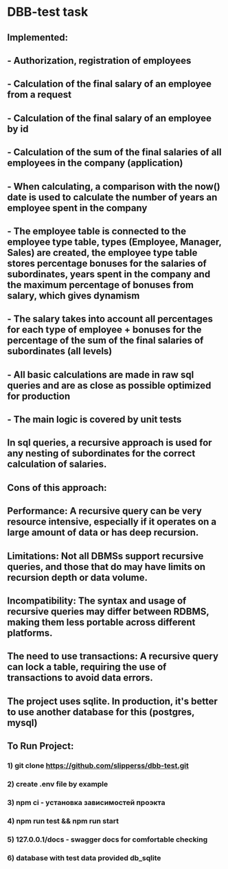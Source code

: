 # DBB-test task
## Implemented:

## - Authorization, registration of employees
## - Calculation of the final salary of an employee from a request
## - Calculation of the final salary of an employee by id
## - Calculation of the sum of the final salaries of all employees in the company (application)

## - When calculating, a comparison with the now() date is used to calculate the number of years an employee spent in the company
## - The employee table is connected to the employee type table, types (Employee, Manager, Sales) are created, the employee type table stores percentage bonuses for the salaries of subordinates, years spent in the company and the maximum percentage of bonuses from salary, which gives dynamism
## - The salary takes into account all percentages for each type of employee + bonuses for the percentage of the sum of the final salaries of subordinates (all levels)
## - All basic calculations are made in raw sql queries and are as close as possible optimized for production
## - The main logic is covered by unit tests

## In sql queries, a recursive approach is used for any nesting of subordinates for the correct calculation of salaries.

## Cons of this approach:
## Performance: A recursive query can be very resource intensive, especially if it operates on a large amount of data or has deep recursion.

## Limitations: Not all DBMSs support recursive queries, and those that do may have limits on recursion depth or data volume.

## Incompatibility: The syntax and usage of recursive queries may differ between RDBMS, making them less portable across different platforms.

## The need to use transactions: A recursive query can lock a table, requiring the use of transactions to avoid data errors.

## The project uses sqlite. In production, it's better to use another database for this (postgres, mysql)


## To Run Project:

### 1) git clone https://github.com/slipperss/dbb-test.git
### 2) create .env file by example
### 3) npm ci - установка зависимостей проэкта
### 4) npm run test && npm run start
### 5) 127.0.0.1/docs - swagger docs for comfortable checking
### 6) database with test data provided db_sqlite
